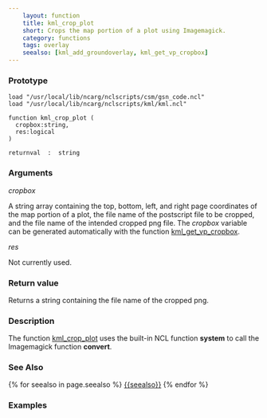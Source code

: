 ```yaml
---
    layout: function
    title: kml_crop_plot
    short: Crops the map portion of a plot using Imagemagick.
    category: functions  
    tags: overlay
    seealso: [kml_add_groundoverlay, kml_get_vp_cropbox]
---
```


### Prototype

<pre><code>load "/usr/local/lib/ncarg/nclscripts/csm/gsn_code.ncl"
load "/usr/local/lib/ncarg/nclscripts/kml/kml.ncl"

function kml_crop_plot ( 
  cropbox:string,
  res:logical
)

returnval  :  string
</code></pre>

### Arguments
*cropbox*

A string array containing the top, bottom, left, and right page coordinates of the map portion of a plot, the file name of the postscript file to be cropped, and the file name of the intended cropped png file. The *cropbox* variable can be generated automatically with the function [kml_get_vp_cropbox]({{site.base_url}}/functions/kml_get_vp_cropbox).

*res*

Not currently used.

### Return value

Returns a string containing the file name of the cropped png.

### Description

The function [kml_crop_plot]({{site.base_url}}/functions/kml_crop_plot) uses the built-in NCL function **system** to call the Imagemagick function **convert**. 

### See Also

{% for seealso in page.seealso %}
[{{seealso}}]({{site.base_url}}/functions/{{seealso}}.html)
{% endfor %}

### Examples


